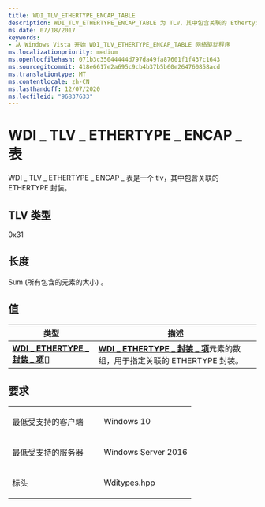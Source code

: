 ```yaml
---
title: WDI_TLV_ETHERTYPE_ENCAP_TABLE
description: WDI_TLV_ETHERTYPE_ENCAP_TABLE 为 TLV，其中包含关联的 Ethertype 封装。
ms.date: 07/18/2017
keywords:
- 从 Windows Vista 开始 WDI_TLV_ETHERTYPE_ENCAP_TABLE 网络驱动程序
ms.localizationpriority: medium
ms.openlocfilehash: 071b3c35044444d797da49fa87601f1f437c1643
ms.sourcegitcommit: 418e6617e2a695c9cb4b37b5b60e264760858acd
ms.translationtype: MT
ms.contentlocale: zh-CN
ms.lasthandoff: 12/07/2020
ms.locfileid: "96837633"
---
```

# <a name="wdi_tlv_ethertype_encap_table"></a>WDI \_ TLV \_ ETHERTYPE \_ ENCAP \_ 表


WDI \_ TLV \_ ETHERTYPE \_ ENCAP \_ 表是一个 tlv，其中包含关联的 ETHERTYPE 封装。

## <a name="tlv-type"></a>TLV 类型


0x31

## <a name="length"></a>长度


Sum (所有包含的元素的大小) 。

## <a name="values"></a>值


| 类型                                                                                       | 描述                                                                                                                                                                  |
|--------------------------------------------------------------------------------------------|------------------------------------------------------------------------------------------------------------------------------------------------------------------------------|
| [**WDI \_ ETHERTYPE \_ 封装 \_ 项**](/windows-hardware/drivers/ddi/wditypes/ns-wditypes-_wdi_ethertype_encapsulation_entry)\[\] | [**WDI \_ ETHERTYPE \_ 封装 \_ 项**](/windows-hardware/drivers/ddi/wditypes/ns-wditypes-_wdi_ethertype_encapsulation_entry)元素的数组，用于指定关联的 ETHERTYPE 封装。 |

 

<a name="requirements"></a>要求
------------

<table>
<colgroup>
<col width="50%" />
<col width="50%" />
</colgroup>
<tbody>
<tr class="odd">
<td><p>最低受支持的客户端</p></td>
<td><p>Windows 10</p></td>
</tr>
<tr class="even">
<td><p>最低受支持的服务器</p></td>
<td><p>Windows Server 2016</p></td>
</tr>
<tr class="odd">
<td><p>标头</p></td>
<td>Wditypes.hpp</td>
</tr>
</tbody>
</table>

 

